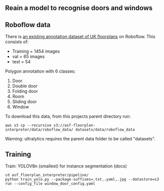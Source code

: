 ## Reain a model to recognise doors and windows

## Roboflow data

There is [an existing annotation dataset of UK floorplans](https://universe.roboflow.com/prop/room-separation-instance/dataset/5) on Roboflow.
This consists of:

- Training = 1454 images
- val = 65 images
- test = 54

Polygon annotation with 6 classes:

1. Door
2. Double door
3. Folding door
4. Room
5. Sliding door
6. Window

To download this data, from this projects parent directory run:

```
aws s3 cp --recursive s3://asf-floorplan-interpreter/data/roboflow_data/ datasets/data/roboflow_data
```

Warning: ultralytics requires the parent data folder to be called "datasets".

## Training

Train: YOLOV8n (smallest) for instance segmentation (docs)

```
cd asf_floorplan_interpreter/pipeline/
python train_yolo.py --package-suffixes=.txt,.yaml,.jpg --datastore=s3 run --config_file window_door_config.yaml
```
